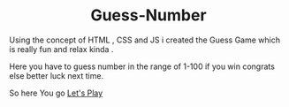 <h1 align="center">Guess-Number</h1>
  
  Using the concept of HTML , CSS and JS i created the Guess Game which is really fun and relax kinda .<br>
  
 
 Here you have to guess number in the range of 1-100 if you win congrats else better luck next time. 
 
 
 So here You go <a href="https://thesurojit-das.github.io/Guess-Number/ "> Let's Play</a>
